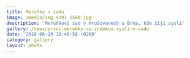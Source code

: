 ```yaml
---
title: Meruňky v sadu
image: /media/img_9291_1500.jpg
description: 'Meruňkový sad v Hrušovanech u Brna, kde žijí sysli'
gallery: /news/první-meruňky-se-známkou-sysli-v-sadu
date: '2018-06-19 18:46:58 +0200'
category: gallery
layout: photo
---
```


